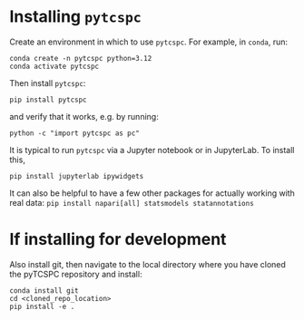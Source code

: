 # Installing `pytcspc`

Create an environment in which to use `pytcspc`. For example, in `conda`, run:
```
conda create -n pytcspc python=3.12
conda activate pytcspc
```

Then install `pytcspc`:
```
pip install pytcspc
```

and verify that it works, e.g. by running:
```
python -c "import pytcspc as pc"
```

It is typical to run `pytcspc` via a Jupyter notebook or in JupyterLab. To install this,
```
pip install jupyterlab ipywidgets
```

It can also be helpful to have a few other packages for actually working with real data: `pip install napari[all] statsmodels statannotations`

# If installing for development
Also install git, then navigate to the local directory where you have cloned the pyTCSPC repository and install:
```
conda install git
cd <cloned_repo_location>
pip install -e .
```
